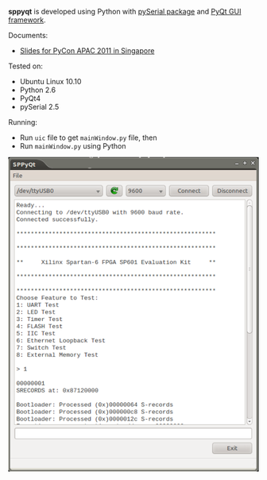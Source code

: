**sppyqt** is developed using Python with [pySerial package](https://pythonhosted.org/pyserial/) and [PyQt GUI framework](https://wiki.python.org/moin/PyQt).

Documents:
 - [Slides for PyCon APAC 2011 in Singapore](https://github.com/ekaakurniawan/sppyqt/blob/master/doc/Python%20for%20Serial%20Communication.pdf)

Tested on:
 - Ubuntu Linux 10.10
 - Python 2.6
 - PyQt4
 - pySerial 2.5

Running:
 - Run `uic` file to get `mainWindow.py` file, then
 - Run `mainWindow.py` using Python

![sppyqt screenshot](https://raw.githubusercontent.com/ekaakurniawan/sppyqt/master/screenshot/screenshot.png)
